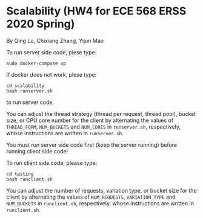 # Scalability (HW4 for ECE 568 ERSS 2020 Spring)

By Qing Lu, Chixiang Zhang, Yijun Mao

To run server side code, plese type:

```
sudo docker-compose up
```

If docker does not work, plese type:

```
cd scalability
bash runserver.sh
```

to run server code. 

You can adjust the thread strategy (thread per request, thread pool), bucket size, or CPU core number for the client by alternating the values of ```THREAD_FORM```, ```NUM_BUCKETS``` and ```NUM_CORES``` in ```runserver.sh```, respectively, whose instructions are written in ```runserver.sh```.

<!-- `s` stands for running server side code.

`server_para2` stands for the thread strategy, whose value 0 means thread per request, and 1 means thread pool.

`server_para3` stands for the size of bucket, whose value 1 refers to 32 bucket size, 2 refers to 128 bucket size, 3 refers to 512 bucket size, and 4 refers to 2048 bucket size. -->

You must run server side code first (keep the server running) before running client side code!

To run client side code, please type:

```
cd testing
bash runclient.sh
```

You can adjust the number of requests, variation type, or bucket size for the client by alternating the values of ```NUM_REQUESTS```, ```VARIATION_TYPE``` and ```NUM_BUCKETS``` in ```runclient.sh```, respectively, whose instructions are written in ```runclient.sh```.